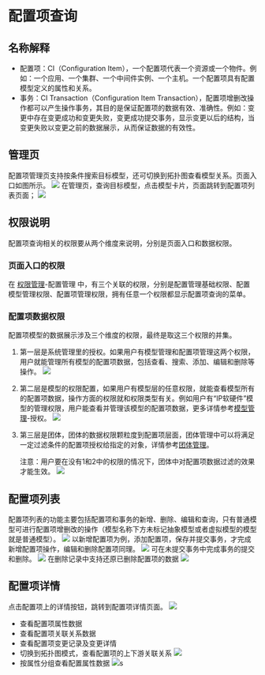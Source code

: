 # 配置项查询

## 名称解释
* 配置项：CI（Configuration Item），一个配置项代表一个资源或一个物件。例如：一个应用、一个集群、一个中间件实例、一个主机。一个配置项具有配置模型定义的属性和关系。
* 事务：CI Transaction（Configuration Item Transaction），配置项增删改操作都可以产生操作事务，其目的是保证配置项的数据有效、准确性。例如：变更中存在变更成功和变更失败，变更成功提交事务，显示变更以后的结构，当变更失败以变更之前的数据展示，从而保证数据的有效性。

## 管理页
配置项管理页支持按条件搜索目标模型，还可切换到拓扑图查看模型关系。页面入口如图所示。
![](images/配置项查询_入口.gif)
在管理页，查询目标模型，点击模型卡片，页面跳转到配置项列表页面；
![](images/配置项查询_配置项列表.gif)

## 权限说明
配置项查询相关的权限要从两个维度来说明，分别是页面入口和数据权限。

### 页面入口的权限
在 [权限管理](../../100.系统配置/1.用户和权限/用户和权限.md)-配置管理 中，有三个关联的权限，分别是配置管理基础权限、配置模型管理权限、配置项管理权限，拥有任意一个权限都显示配置项查询的菜单。

### 配置项数据权限
配置项模型的数据展示涉及三个维度的权限，最终是取这三个权限的并集。
1. 第一层是系统管理里的授权。如果用户有模型管理和配置项管理这两个权限，用户就能管理所有模型的配置项数据，包括查看、搜索、添加、编辑和删除等操作。
   ![](images/配置项查询_权限说明_1.png)
2. 第二层是模型的权限配置，如果用户有模型层的任意权限，就能查看模型所有的配置项数据，操作方面的权限就和权限类型有关。例如用户有“IP软硬件”模型的管理权限，用户能查看并管理该模型的配置项数据，更多详情参考[模型管理](../模型管理/模型管理.md)-授权。
   ![](images/配置项查询_权限说明_2.png)
3. 第三层是团体，团体的数据权限颗粒度到配置项层面，团体管理中可以将满足一定过滤条件的配置项授权给指定的对象，详情参考[团体管理](../系统管理/团体管理.md)。

   注意：用户要在没有1和2中的权限的情况下，团体中对配置项数据过滤的效果才能生效。
   ![](images/配置项查询_权限说明_3.png)

## 配置项列表
配置项列表的功能主要包括配置项和事务的新增、删除、编辑和查询，只有普通模型可进行配置项增删改的操作（模型名称下方未标记抽象模型或者虚拟模型的模型就是普通模型）。
![](images/配置项查询_普通模型.png)
以新增配置项为例，添加配置项，保存并提交事务，才完成新增配置项操作，编辑和删除配置项同理。
![](images/配置项查询_配置项列表_添加配置项.gif)
可在未提交事务中完成事务的提交和删除。
![](images/配置项查询_配置项列表_未提交事务.gif)
在删除记录中支持还原已删除配置项的数据
![](images/配置项查询_配置项列表_删除记录.gif)

## 配置项详情
点击配置项上的详情按钮，跳转到配置项详情页面。
![](images/配置项查询_配置项详情.gif)
* 查看配置项属性数据
* 查看配置项关联关系数据
* 查看配置项变更记录及变更详情
* 切换到拓扑图模式，查看配置项的上下游关联关系
![](images/配置项查询_配置项详情_拓扑图.png)
* 按属性分组查看配置属性数据
  ![](images/配置项查询_配置项详情_属性分组.png)s